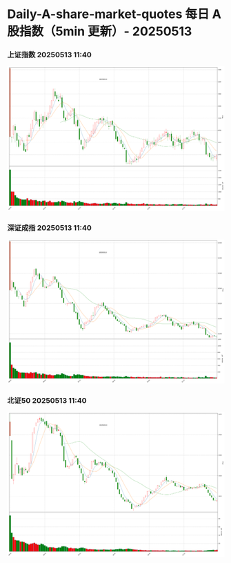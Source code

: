 
# Daily-A-share-market-quotes 每日 A 股指数（5min 更新）- 20250513

### 上证指数 20250513 11:40
![](./fig/2025/5/20250513-sh000001.png)

### 深证成指 20250513 11:40
![](./fig/2025/5/20250513-sz399001.png)

### 北证50 20250513 11:40
![](./fig/2025/5/20250513-bj899050.png)
